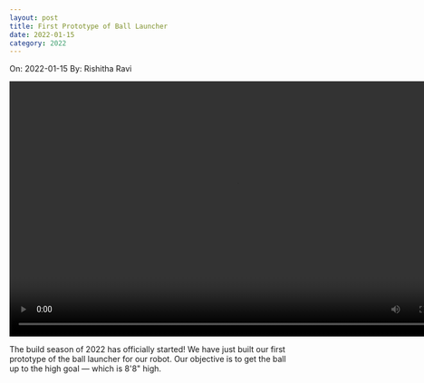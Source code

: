 ```yaml
---
layout: post
title: First Prototype of Ball Launcher
date: 2022-01-15
category: 2022
---
```

On: 2022-01-15
By: Rishitha Ravi

<video id="video-2223-1" width="802" height="451" preload="metadata" controls="controls"><source type="video/quicktime" src="{{site.baseurl}}/images/uploads/2022/01/IMG_0112.mov?_=1" /><a href="{{site.baseurl}}/images/uploads/2022/01/IMG_0112.mov">{{site.baseurl}}/images/uploads/2022/01/IMG_0112.mov</a></video>

The build season of 2022 has officially started! We have just built our first prototype of the ball launcher for our robot. Our objective is to get the ball up to the high goal — which is 8'8" high.

